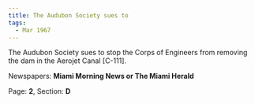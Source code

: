 ```yaml
---  
title: The Audubon Society sues to  
tags:  
  - Mar 1967  
---  
```

  
The Audubon Society sues to stop the Corps of Engineers from removing the dam in the Aerojet Canal [C-111].  
  
Newspapers: **Miami Morning News or The Miami Herald**  
  
Page: **2**, Section: **D** 
